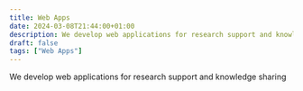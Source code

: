 ```yaml
---
title: Web Apps
date: 2024-03-08T21:44:00+01:00
description: We develop web applications for research support and knowledge sharing
draft: false
tags: ["Web Apps"]
---
```


We develop web applications for research support and knowledge sharing
